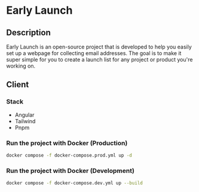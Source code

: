 # Early Launch

## Description

Early Launch is an open-source project that is developed to help you easily set up a webpage for collecting email addresses. The goal is to make it super simple for you to create a launch list for any project or product you're working on.

## Client

### Stack

- Angular
- Tailwind
- Pnpm

### Run the project with Docker (Production)

```bash
docker compose -f docker-compose.prod.yml up -d
```

### Run the project with Docker (Development)

```bash
docker compose -f docker-compose.dev.yml up --build
```
